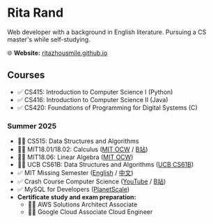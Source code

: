 # Rita Rand

Web developer with a background in English literature.
Pursuing a CS master's while self-studying.

🌐 **Website:** [ritazhousmile.github.io](https://ritazhousmile.github.io/)

## Courses
- ✅ CS415: Introduction to Computer Science I (Python)
- ✅ CS416: Introduction to Computer Science II (Java)
- ✅ CS420: Foundations of Programming for Digital Systems (C)

### Summer 2025
- 👩‍💻 CS515: Data Structures and Algorithms
- 👩‍💻 MIT18.01/18.02: Calculus ([MIT OCW](https://ocw.mit.edu/courses/18-01sc-single-variable-calculus-fall-2010/pages/syllabus/) / [B站](https://www.bilibili.com/video/BV1Jt41157Jr?vd_source=710f326087463c1fee0ad8ace25e70b4&p=2&spm_id_from=333.788.videopod.episodes))
- 👩‍💻 MIT18.06: Linear Algebra ([MIT OCW](https://ocw.mit.edu/courses/18-06sc-linear-algebra-fall-2011/pages/syllabus/))
- 👩‍💻 UCB CS61B: Data Structures and Algorithms ([UCB CS61B](https://sp24.datastructur.es/))
- ✅ MIT Missing Semester ([English](https://missing.csail.mit.edu/2020/) / [中文](https://missing-semester-cn.github.io/))
- ✅ Crash Course Computer Science ([YouTube](https://www.youtube.com/playlist?list=PLH2l6uzC4UEW0s7-KewFLBC1D0l6XRfye) / [B站](https://www.bilibili.com/video/BV1EW411u7th/?vd_source=710f326087463c1fee0ad8ace25e70b4))
- ✅ MySQL for Developers ([PlanetScale](https://planetscale.com/learn/courses/mysql-for-developers))
- **Certificate study and exam preparation:**
  - 👩‍💻 AWS Solutions Architect Associate
  - 👩‍💻 Google Cloud Associate Cloud Engineer

<!--
### Fall 2025
- 📅 CS659: Introduction to the Theory of Computation
- 📅 CS825: Computer Networks
- 📅 CS861: Programming Language Concepts and Features
- 📅 CS875 Database Systems
-->



